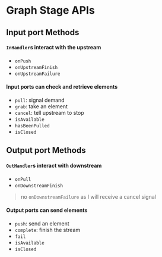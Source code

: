 # Graph Stage APIs

## Input port Methods

#### `InHandler`s interact with the upstream

* `onPush`
* `onUpstreamFinish`
* `onUpstreamFailure`

####  Input ports can check and retrieve elements

* `pull`: signal demand
* `grab`: take an element
* `cancel`: tell upstream to stop
* `isAvailable`
* `hasBeenPulled`
* `isClosed`

## Output port Methods

#### `OutHandler`s interact with downstream

* `onPull`
* `onDownstreamFinish`

> no `onDownstreamFailure` as I will receive a cancel signal

#### Output ports can send elements

* `push`: send an element
* `complete`: finish the stream
* `fail`
* `isAvailable`
* `isClosed`